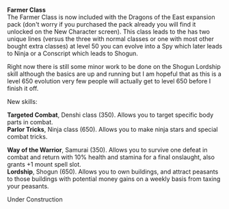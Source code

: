 ---
---
**Farmer Class**  
The Farmer Class is now included with the Dragons of the East expansion pack (don't worry if you purchased the pack already you will find it unlocked on the New Character screen). This class leads to the has two unique lines (versus the three with normal classes or one with most other bought extra classes) at level 50 you can evolve into a Spy which later leads to Ninja or a Conscript which leads to Shogun.

Right now there is still some minor work to be done on the Shogun Lordship skill although the basics are up and running but I am hopeful that as this is a level 650 evolution very few people will actually get to level 650 before I finish it off.

New skills:

**Targeted Combat**, Denshi class (350). Allows you to target specific body parts in combat.  
**Parlor Tricks**, Ninja class (650). Allows you to make ninja stars and special combat tricks.

**Way of the Warrior**, Samurai (350). Allows you to survive one defeat in combat and return with 10% health and stamina for a final onslaught, also grants +1 mount spell slot.  
**Lordship**, Shogun (650). Allows you to own buildings, and attract peasants to those buildings with potential money gains on a weekly basis from taxing your peasants.

Under Construction